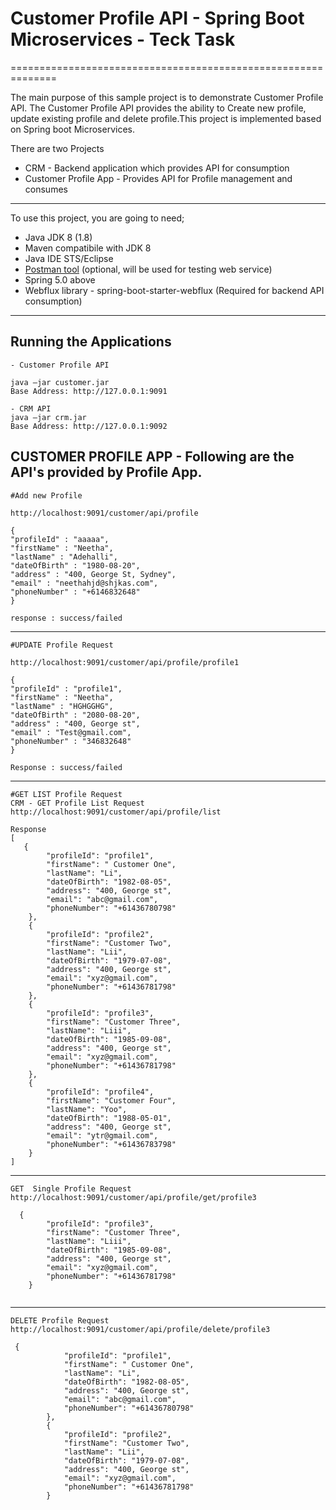 # Customer Profile API - Spring Boot Microservices - Teck Task
==============================================================

The main purpose of this sample project is to demonstrate Customer Profile API.
The Customer Profile API provides the ability to Create new profile, update existing profile and delete profile.This project is implemented based on Spring boot Microservices.

There are two Projects

- CRM - Backend application which provides API for consumption
- Customer Profile App - Provides API for Profile management and consumes
  
-------------------------------------------------
 To use this project, you are going to need;

- Java JDK 8 (1.8)
- Maven compatibile with JDK 8
- Java IDE STS/Eclipse
- [Postman tool](https://www.getpostman.com/) (optional, will be used for testing web service)
- Spring 5.0 above
- Webflux library - spring-boot-starter-webflux (Required for backend API consumption)
-------------------------------------------------

Running the Applications
-------------------------------------------------
```
- Customer Profile API

java –jar customer.jar
Base Address: http://127.0.0.1:9091

- CRM API
java –jar crm.jar
Base Address: http://127.0.0.1:9092
```
CUSTOMER PROFILE APP - Following are the API's provided by Profile App.
-----------------------------------------------------------------------
```
#Add new Profile

http://localhost:9091/customer/api/profile

{
"profileId" : "aaaaa",
"firstName" : "Neetha",
"lastName" : "Adehalli",
"dateOfBirth" : "1980-08-20",
"address" : "400, George St, Sydney",
"email" : "neethahjd@shjkas.com",
"phoneNumber" : "+6146832648"
}

response : success/failed
```
-------------------------
```
#UPDATE Profile Request

http://localhost:9091/customer/api/profile/profile1

{
"profileId" : "profile1",
"firstName" : "Neetha",
"lastName" : "HGHGGHG",
"dateOfBirth" : "2080-08-20",
"address" : "400, George st",
"email" : "Test@gmail.com",
"phoneNumber" : "346832648"
}

Response : success/failed

```
------------------------------------------------
```
#GET LIST Profile Request
CRM - GET Profile List Request
http://localhost:9091/customer/api/profile/list

Response
[
   {
        "profileId": "profile1",
        "firstName": " Customer One",
        "lastName": "Li",
        "dateOfBirth": "1982-08-05",
        "address": "400, George st",
        "email": "abc@gmail.com",
        "phoneNumber": "+61436780798"
    },
    {
        "profileId": "profile2",
        "firstName": "Customer Two",
        "lastName": "Lii",
        "dateOfBirth": "1979-07-08",
        "address": "400, George st",
        "email": "xyz@gmail.com",
        "phoneNumber": "+61436781798"
    },
    {
        "profileId": "profile3",
        "firstName": "Customer Three",
        "lastName": "Liii",
        "dateOfBirth": "1985-09-08",
        "address": "400, George st",
        "email": "xyz@gmail.com",
        "phoneNumber": "+61436781798"
    },
    {
        "profileId": "profile4",
        "firstName": "Customer Four",
        "lastName": "Yoo",
        "dateOfBirth": "1988-05-01",
        "address": "400, George st",
        "email": "ytr@gmail.com",
        "phoneNumber": "+61436783798"
    }
]
```
-------------------------------------------------------
```
GET  Single Profile Request
http://localhost:9091/customer/api/profile/get/profile3

  {
        "profileId": "profile3",
        "firstName": "Customer Three",
        "lastName": "Liii",
        "dateOfBirth": "1985-09-08",
        "address": "400, George st",
        "email": "xyz@gmail.com",
        "phoneNumber": "+61436781798"
    }
    
```
-----------------------------------------------------
```
DELETE Profile Request
http://localhost:9091/customer/api/profile/delete/profile3

 {
            "profileId": "profile1",
            "firstName": " Customer One",
            "lastName": "Li",
            "dateOfBirth": "1982-08-05",
            "address": "400, George st",
            "email": "abc@gmail.com",
            "phoneNumber": "+61436780798"
        },
        {
            "profileId": "profile2",
            "firstName": "Customer Two",
            "lastName": "Lii",
            "dateOfBirth": "1979-07-08",
            "address": "400, George st",
            "email": "xyz@gmail.com",
            "phoneNumber": "+61436781798"
        }

```
